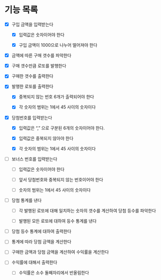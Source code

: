 # 기능 목록

- [x] 구입 금액을 입력받는다
  - [x] 입력값은 숫자이어야 한다
  - [x] 구입 금액이 1000으로 나누어 떨어져야 한다


- [x] 금액에 따른 구매 갯수를 파악한다

- [x] 구매 갯수만큼 로또를 발행한다

- [x] 구매한 갯수를 출력한다
- [x] 발행한 로또를 출력한다
  - [x] 중복되지 않는 번호 6개가 출력되어야 한다
  - [x] 각 숫자의 범위는 1에서 45 사이의 숫자이다


- [x] 당첨번호를 입력받는다
  - [x] 입력값은 “,” 으로 구분된 6개의 숫자이어야 한다.
  - [x] 입력값은 중복되지 않아야 한다
  - [x] 각 숫자의 범위는 1에서 45 사이의 숫자이다


- [ ] 보너스 번호를 입력받는다
  - [ ] 입력값은 숫자이어야 한다
  - [ ] 앞서 당첨번호와 중복되지 않는 번호이어야 한다
  - [ ] 숫자의 범위는 1에서 45 사이의 숫자이다


- [ ] 당첨 통계를 낸다
  - [ ] 각 발행된 로또에 대해 일치하는 숫자의 갯수를 계산하여 당첨 등수를 파악한다
  - [ ] 발행된 모든 로또에 대하여 등수 통계를 낸다


- [ ] 당첨 등수 통계에 대하여 출력한다


- [ ] 통계에 따라 당첨 금액을 계산한다


- [ ] 구매한 금액과 당첨 금액을 계산하여 수익률을 계산한다


- [ ] 수익률에 대해서 출력한다
  - [ ] 수익률은 소수 둘째자리에서 반올림한다